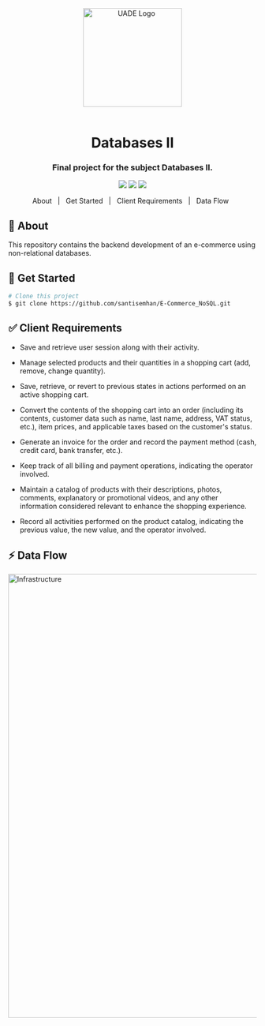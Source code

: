 <div align="center" id="top">
  <img src="https://github.com/santisemhan/TSQL/assets/58712215/204a682b-3f77-4b61-90a5-9574ccafc6e0" width="200" alt="UADE Logo" />
</div>
<br/>

<div align="center">
  <h1>Databases II</h1>
  <h3>Final project for the subject Databases II.</h3>
</div>

<p align="center">
  <img src="https://img.shields.io/badge/MongoDB-4EA94B?style=for-the-badge&logo=mongodb&logoColor=white"/>
  <img src="https://img.shields.io/badge/redis-%23DD0031.svg?&style=for-the-badge&logo=redis&logoColor=white"/>
  <img src="https://img.shields.io/badge/Cassandra-1287B1?style=for-the-badge&logo=apache%20cassandra&logoColor=white"/>
</p>


<p align="center">
  <a>About</a> &#xa0; | &#xa0;
  <a>Get Started</a>  &#xa0; | &#xa0;
  <a>Client Requirements</a> &#xa0; | &#xa0;
  <a>Data Flow</a> &#xa0;
</p>

## :dart: About ##
This repository contains the backend development of an e-commerce using non-relational databases.

## :checkered_flag: Get Started ##

```bash
# Clone this project
$ git clone https://github.com/santisemhan/E-Commerce_NoSQL.git
```
</div>

## :white_check_mark: Client Requirements ##

- Save and retrieve user session along with their activity.

- Manage selected products and their quantities in a shopping cart (add, remove, change quantity).

- Save, retrieve, or revert to previous states in actions performed on an active shopping cart.

- Convert the contents of the shopping cart into an order (including its contents, customer data such as name, last name, address, VAT status, etc.), item prices, and applicable taxes based on the customer's status.

- Generate an invoice for the order and record the payment method (cash, credit card, bank transfer, etc.).

- Keep track of all billing and payment operations, indicating the operator involved.

- Maintain a catalog of products with their descriptions, photos, comments, explanatory or promotional videos, and any other information considered relevant to enhance the shopping experience.

- Record all activities performed on the product catalog, indicating the previous value, the new value, and the operator involved.

##  :zap: Data Flow ##
<div>
  <img src="https://user-images.githubusercontent.com/58712215/199310179-8a30de28-5bd5-4a0c-bd30-b1566b529da4.jpeg" width="900" alt="Infrastructure" />
</div>

<br/>
